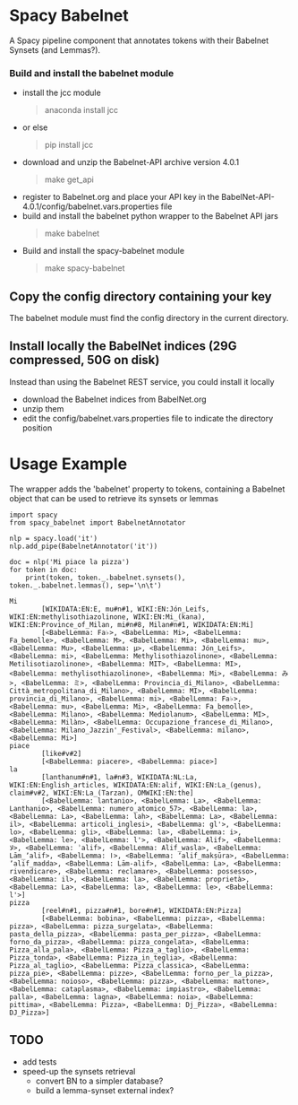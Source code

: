 # Spacy Babelnet

A Spacy pipeline component that annotates tokens with their Babelnet Synsets (and Lemmas?).

### Build and install the babelnet module

- install the jcc module
  > anaconda install jcc
- or else
  > pip install jcc
- download and unzip the Babelnet-API archive version 4.0.1 
  > make get_api
- register to Babelnet.org and place your API key in the BabelNet-API-4.0.1/config/babelnet.vars.properties file
- build and install the babelnet python wrapper to the Babelnet API jars
  > make babelnet
- Build and install the spacy-babelnet module
  > make spacy-babelnet

## Copy the config directory containing your key
The babelnet module must find the config directory in the current directory.

## Install locally the BabelNet indices (29G compressed, 50G on disk)
Instead than using the Babelnet REST service, you could install it locally
- download the Babelnet indices from BabelNet.org
- unzip them
- edit the config/babelnet.vars.properties file to indicate the directory position

# Usage Example

The wrapper adds the 'babelnet' property to tokens, containing a Babelnet object that can be used to retrieve its synsets or lemmas
```
import spacy
from spacy_babelnet import BabelnetAnnotator

nlp = spacy.load('it')
nlp.add_pipe(BabelnetAnnotator('it'))

doc = nlp('Mi piace la pizza')
for token in doc:
    print(token, token._.babelnet.synsets(), token._.babelnet.lemmas(), sep='\n\t')
```
    Mi
            [WIKIDATA:EN:E, mu#n#1, WIKI:EN:Jón_Leifs, WIKI:EN:methylisothiazolinone, WIKI:EN:Mi_(kana), WIKI:EN:Province_of_Milan, mi#n#8, Milan#n#1, WIKIDATA:EN:Mi]
            [<BabelLemma: Fa♭>, <BabelLemma: Mi>, <BabelLemma: Fa_bemolle>, <BabelLemma: Μ>, <BabelLemma: Mi>, <BabelLemma: mu>, <BabelLemma: Mu>, <BabelLemma: μ>, <BabelLemma: Jón_Leifs>, <BabelLemma: mi>, <BabelLemma: Methylisothiazolinone>, <BabelLemma: Metilisotiazolinone>, <BabelLemma: MIT>, <BabelLemma: MI>, <BabelLemma: methylisothiazolinone>, <BabelLemma: Mi>, <BabelLemma: み>, <BabelLemma: ミ>, <BabelLemma: Provincia_di_Milano>, <BabelLemma: Città_metropolitana_di_Milano>, <BabelLemma: MI>, <BabelLemma: provincia_di_Milano>, <BabelLemma: mi>, <BabelLemma: Fa♭>, <BabelLemma: mu>, <BabelLemma: Mi>, <BabelLemma: Fa_bemolle>, <BabelLemma: Milano>, <BabelLemma: Mediolanum>, <BabelLemma: MI>, <BabelLemma: Milàn>, <BabelLemma: Occupazione_francese_di_Milano>, <BabelLemma: Milano_Jazzin'_Festival>, <BabelLemma: milano>, <BabelLemma: Mi>]
    piace
            [like#v#2]
            [<BabelLemma: piacere>, <BabelLemma: piace>]
    la
            [lanthanum#n#1, la#n#3, WIKIDATA:NL:La, WIKI:EN:English_articles, WIKIDATA:EN:alif, WIKI:EN:La_(genus), claim#v#2, WIKI:EN:La_(Tarzan), OMWIKI:EN:the]
            [<BabelLemma: lantanio>, <BabelLemma: La>, <BabelLemma: Lanthanio>, <BabelLemma: numero_atomico_57>, <BabelLemma: la>, <BabelLemma: La>, <BabelLemma: lah>, <BabelLemma: La>, <BabelLemma: il>, <BabelLemma: articoli_inglesi>, <BabelLemma: gl'>, <BabelLemma: lo>, <BabelLemma: gli>, <BabelLemma: la>, <BabelLemma: i>, <BabelLemma: le>, <BabelLemma: l'>, <BabelLemma: Alif>, <BabelLemma: لا>, <BabelLemma: ʾalif>, <BabelLemma: Alif_wasla>, <BabelLemma: Lām_ʼalif>, <BabelLemma: ا>, <BabelLemma: ʼalif_makṣūra>, <BabelLemma: ʼalif_madda>, <BabelLemma: Lām-alif>, <BabelLemma: La>, <BabelLemma: rivendicare>, <BabelLemma: reclamare>, <BabelLemma: possesso>, <BabelLemma: il>, <BabelLemma: la>, <BabelLemma: proprietà>, <BabelLemma: La>, <BabelLemma: la>, <BabelLemma: le>, <BabelLemma: l'>]
    pizza
            [reel#n#1, pizza#n#1, bore#n#1, WIKIDATA:EN:Pizza]
            [<BabelLemma: bobina>, <BabelLemma: pizza>, <BabelLemma: pizza>, <BabelLemma: pizza_surgelata>, <BabelLemma: pasta_della_pizza>, <BabelLemma: pasta_per_pizza>, <BabelLemma: forno_da_pizza>, <BabelLemma: pizza_congelata>, <BabelLemma: Pizza_alla_pala>, <BabelLemma: Pizza_a_taglio>, <BabelLemma: Pizza_tonda>, <BabelLemma: Pizza_in_teglia>, <BabelLemma: Pizza_al_taglio>, <BabelLemma: Pizza_classica>, <BabelLemma: pizza_pie>, <BabelLemma: pizze>, <BabelLemma: forno_per_la_pizza>, <BabelLemma: noioso>, <BabelLemma: pizza>, <BabelLemma: mattone>, <BabelLemma: cataplasma>, <BabelLemma: impiastro>, <BabelLemma: palla>, <BabelLemma: lagna>, <BabelLemma: noia>, <BabelLemma: pittima>, <BabelLemma: Pizza>, <BabelLemma: Dj_Pizza>, <BabelLemma: DJ_Pizza>]

## TODO
- add tests
- speed-up the synsets retrieval 
    - convert BN to a simpler database?
    - build a lemma-synset external index?

